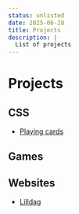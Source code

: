 ```yaml
---
status: unlisted
date: 2025-06-28
title: Projects
description: |
  List of projects
---
```


# Projects

## CSS

- [Playing cards](/playing-cards)

## Games

## Websites

- [Lilldag](/lilldag)
